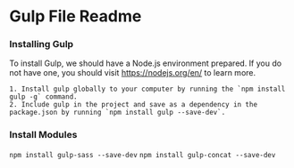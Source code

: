 # Gulp File Readme

### Installing Gulp

To install Gulp, we should have a Node.js environment prepared. If you do not have one, you should visit https://nodejs.org/en/ to learn more.

	1. Install gulp globally to your computer by running the `npm install gulp -g` command.
	2. Include gulp in the project and save as a dependency in the package.json by running `npm install gulp --save-dev`.

### Install Modules

`npm install gulp-sass --save-dev`
`npm install gulp-concat --save-dev`

